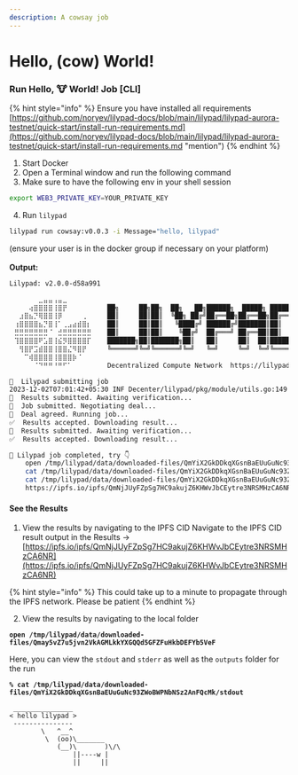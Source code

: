 ```yaml
---
description: A cowsay job
---
```


# Hello, (cow) World!

### Run Hello, 🐮 World! Job \[CLI] <a href="#user-content-run-hello-world-job" id="user-content-run-hello-world-job"></a>

{% hint style="info" %}
Ensure you have installed all requirements [https://github.com/noryev/lilypad-docs/blob/main/lilypad/lilypad-aurora-testnet/quick-start/install-run-requirements.md](https://github.com/noryev/lilypad-docs/blob/main/lilypad/lilypad-aurora-testnet/quick-start/install-run-requirements.md "mention")
{% endhint %}

1. Start Docker
2. Open a Terminal window and run the following command
3. Make sure to have the following env in your shell session

```bash
export WEB3_PRIVATE_KEY=YOUR_PRIVATE_KEY
```

4. Run `lilypad`

```bash
lilypad run cowsay:v0.0.3 -i Message="hello, lilypad"  
```

(ensure your user is in the docker group if necessary on your platform)\
\
**Output:**

```bash
Lilypad: v2.0.0-d58a991

⠀⠀⠀⠀⠀⠀⣀⣤⣤⢠⣤⣀⠀⠀⠀⠀⠀
⠀⠀⠀⠀⢴⣿⣿⣿⣿⢸⣿⡟⠀⠀⠀⠀⠀    ██╗     ██╗██╗  ██╗   ██╗██████╗  █████╗ ██████╗ 
⠀⠀⣰⣿⣦⡙⢿⣿⣿⢸⡿⠀⠀⠀⠀⢀⠀    ██║     ██║██║  ╚██╗ ██╔╝██╔══██╗██╔══██╗██╔══██╗
⠀⢰⣿⣿⣿⣿⣦⡙⣿⢸⠁⢀⣠⣴⣾⣿⡆    ██║     ██║██║   ╚████╔╝ ██████╔╝███████║██║  ██║
⠀⣛⣛⣛⣛⣛⣛⣛⠈⠀⣚⣛⣛⣛⣛⣛⣛    ██║     ██║██║    ╚██╔╝  ██╔═══╝ ██╔══██║██║  ██║
⠀⢹⣿⣿⣿⣿⠟⣡⣿⢸⣮⡻⣿⣿⣿⣿⡏    ███████╗██║███████╗██║   ██║     ██║  ██║██████╔╝
⠀⠀⢻⣿⡟⣩⣾⣿⣿⢸⣿⣿⣌⠻⣿⡟⠀    ╚══════╝╚═╝╚══════╝╚═╝   ╚═╝     ╚═╝  ╚═╝╚═════╝ v2
⠀⠀⠀⠉⢾⣿⣿⣿⣿⢸⣿⣿⣿⡷⠈⠀⠀                                                  
⠀⠀⠀⠀⠀⠈⠙⠛⠛⠘⠛⠋⠁⠀ ⠀⠀⠀   Decentralized Compute Network  https://lilypad.tech

🌟  Lilypad submitting job
2023-12-02T07:01:42+05:30 INF Decenter/lilypad/pkg/module/utils.go:149 > updating cached git repo=/tmp/lilypad/data/repos/bacalhau-project/lilypad-module-cowsay
🤔  Results submitted. Awaiting verification...
🤝  Job submitted. Negotiating deal...
💌  Deal agreed. Running job...
✅  Results accepted. Downloading result...
🤔  Results submitted. Awaiting verification...
✅  Results accepted. Downloading result...

🍂 Lilypad job completed, try 👇
    open /tmp/lilypad/data/downloaded-files/QmYiX2GkDDkqXGsnBaEUuGuNc93ZWoBWPNbNSz2AnFQcMk
    cat /tmp/lilypad/data/downloaded-files/QmYiX2GkDDkqXGsnBaEUuGuNc93ZWoBWPNbNSz2AnFQcMk/stdout
    cat /tmp/lilypad/data/downloaded-files/QmYiX2GkDDkqXGsnBaEUuGuNc93ZWoBWPNbNSz2AnFQcMk/stderr
    https://ipfs.io/ipfs/QmNjJUyFZpSg7HC9akujZ6KHWvJbCEytre3NRSMHzCA6NR
```

#### See the Results <a href="#user-content-see-the-results" id="user-content-see-the-results"></a>

1. View the results by navigating to the IPFS CID Navigate to the IPFS CID result output in the Results -> [https://ipfs.io/ipfs/QmNjJUyFZpSg7HC9akujZ6KHWvJbCEytre3NRSMHzCA6NR](https://ipfs.io/ipfs/QmNjJUyFZpSg7HC9akujZ6KHWvJbCEytre3NRSMHzCA6NR)

{% hint style="info" %}
This could take up to a minute to propagate through the IPFS network. Please be patient
{% endhint %}

2. View the results by navigating to the local folder

<pre class="language-bash"><code class="lang-bash"><strong>open /tmp/lilypad/data/downloaded-files/Qmay5vZ7u5jvn2VkAGMLkkYXGQQd5GFZFuHkbDEFYb5VeF
</strong></code></pre>

Here, you can view the `stdout` and `stderr` as well as the `outputs` folder for the run

<pre class="language-bash"><code class="lang-bash"><strong>% cat /tmp/lilypad/data/downloaded-files/QmYiX2GkDDkqXGsnBaEUuGuNc93ZWoBWPNbNSz2AnFQcMk/stdout
</strong>
 _______________
&#x3C; hello lilypad >
 ---------------
        \   ^__^
         \  (oo)\_______
            (__)\       )\/\
                ||----w |
                ||     ||
</code></pre>

